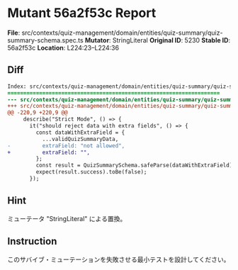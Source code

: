 # Mutant 56a2f53c Report

**File**: src/contexts/quiz-management/domain/entities/quiz-summary/quiz-summary-schema.spec.ts
**Mutator**: StringLiteral
**Original ID**: 5230
**Stable ID**: 56a2f53c
**Location**: L224:23–L224:36

## Diff

```diff
Index: src/contexts/quiz-management/domain/entities/quiz-summary/quiz-summary-schema.spec.ts
===================================================================
--- src/contexts/quiz-management/domain/entities/quiz-summary/quiz-summary-schema.spec.ts	original
+++ src/contexts/quiz-management/domain/entities/quiz-summary/quiz-summary-schema.spec.ts	mutated #5230
@@ -220,9 +220,9 @@
     describe("Strict Mode", () => {
       it("should reject data with extra fields", () => {
         const dataWithExtraField = {
           ...validQuizSummaryData,
-          extraField: "not allowed",
+          extraField: "",
         };
         const result = QuizSummarySchema.safeParse(dataWithExtraField);
         expect(result.success).toBe(false);
       });
```

## Hint

ミューテータ "StringLiteral" による置換。

## Instruction

このサバイブ・ミューテーションを失敗させる最小テストを設計してください。

